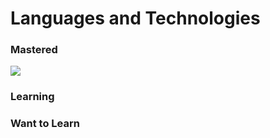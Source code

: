 # Languages and Technologies
### Mastered
![](https://www.iconarchive.com/download/i73027/cornmanthe3rd/plex/Other-python.ico)
### Learning

### Want to Learn
